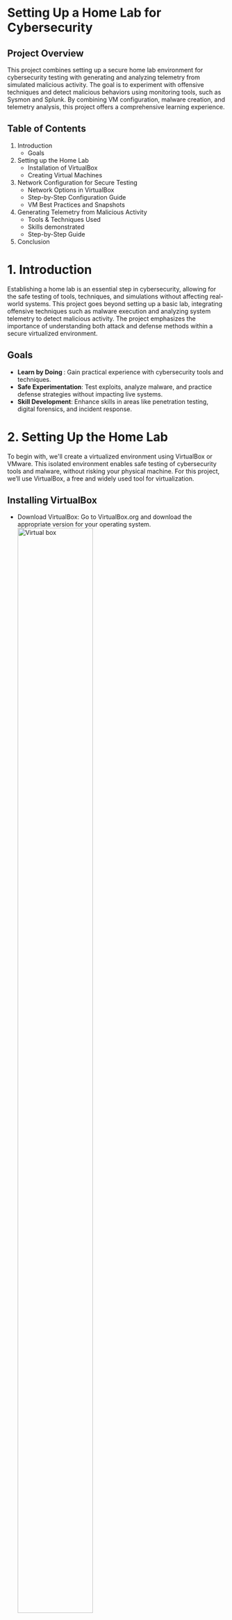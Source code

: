# Setting Up a Home Lab for Cybersecurity
## Project Overview
This project combines setting up a secure home lab environment for cybersecurity testing with generating and analyzing telemetry from simulated malicious activity. 
The goal is to experiment with offensive techniques and detect malicious behaviors using monitoring tools, such as Sysmon and Splunk. By combining VM configuration, malware creation, and telemetry analysis, this project offers a comprehensive learning experience.



## Table of Contents
1. Introduction
    - Goals
2. Setting up the Home Lab
    - Installation of VirtualBox
    - Creating Virtual Machines
3.  Network Configuration for Secure Testing
    - Network Options in VirtualBox
    - Step-by-Step Configuration Guide
    - VM Best Practices and Snapshots
4.  Generating Telemetry from Malicious Activity
    - Tools & Techniques Used
    - Skills demonstrated
    - Step-by-Step Guide
5. Conclusion


# 1. Introduction 
Establishing a home lab is an essential step in cybersecurity, allowing for the safe testing of tools, techniques, and simulations without affecting real-world systems. This project goes beyond setting up a basic lab, integrating offensive techniques such as malware execution and analyzing system telemetry to detect malicious activity. The project emphasizes the importance of understanding both attack and defense methods within a secure virtualized environment.

##  Goals
- <b>Learn by Doing </b>: Gain practical experience with cybersecurity tools and techniques.
- <b>Safe Experimentation</b>: Test exploits, analyze malware, and practice defense strategies without impacting live systems.
- <b>Skill Development</b>: Enhance skills in areas like penetration testing, digital forensics, and incident response.


# 2. Setting Up the Home Lab
To begin with, we'll create a virtualized environment using VirtualBox or VMware. This isolated environment enables safe testing of cybersecurity tools and malware, without risking your physical machine. For this project, we’ll use VirtualBox, a free and widely used tool for virtualization.

 ## Installing VirtualBox
- Download VirtualBox: Go to VirtualBox.org and download the appropriate version for your operating system.
  <img src="https://i.imgur.com/iQyWFYh.png" height="80%" width="60%" alt="Virtual box"/>
- Verify the SHA-256 Hash: Ensure the downloaded file is legitimate by checking its hash against the official value.
  <img src="https://i.imgur.com/M6S1OTF.png" height="90%" width="90%" alt="Virtual box"/>
  <img src="https://i.imgur.com/VtwhJnV.png" height="80%" width="60%" alt="Virtual box"/>
  <img src="https://i.imgur.com/ptaOtad.png" height="60%" width="60%" alt="Virtual box"/>
- Complete the Installation: Follow the installation prompts and customize any settings as needed.
  

## Creating Virtual Machines (VMs)
- Windows 10 VM:
  - Use the Media Creation Tool to create a Windows 10 ISO and set up a VM with at least 4GB RAM and 2 CPUs.
- Kali Linux VM:
  - Download a pre-built Kali Linux ISO from Kali.org and set up a VM for penetration testing tools.

  <img src="https://i.imgur.com/6Z6G2ZD.png" height="50%" width="50%" alt="Virtual box"/>
  <img src="https://i.imgur.com/7ZtdJ6T.png" height="50%" width="50%" alt="Virtual box"/>
  <img src="https://i.imgur.com/2i8emPg.png" height="50%" width="50%" alt="Virtual box"/>
  <img src="https://i.imgur.com/l5mrdwK.png" height="50%" width="50%" alt="Virtual box"/>

# Network Configuration for Secure Testing
VirtualBox offers several network modes to control how your VMs communicate with each other and the host system. The correct configuration is essential for securing your testing environment, especially when working with potentially malicious software.

## Network Options in VirtualBox
- <b>NAT</b>: Default setting, gives the VM access to the internet but isolates it from the host network. Ideal for tool testing.
- <b>NAT Network</b>: Allows multiple VMs to share the same network while maintaining internet access.
- <b>Bridged</b>: The VM acts like a physical device on your local network. Not recommended for malware analysis as it increases the risk of compromising the host.
- <b>Host-Only</b>: Only allows communication between the host and VMs. No internet access.
- <b>Internal Network</b>: Isolates the VM network from the host and the internet. Best for malware analysis as VMs can communicate only with each other.
- <b>Not Attached</b>: No network connection. Ideal for maximum isolation.

## Step-by-Step Configuration Guide for setting up your VMs and configuring network settings:
Create a new VM for Windows 10 or Kali Linux.
Assign sufficient resources (RAM, CPU, storage) based on your system’s capabilities.
Choose Network Settings:
For testing tools, select NAT.
For malware analysis, select Internal Network or Not Attached.
    <img src="https://i.imgur.com/AZKFdhW.png" height="50%" width="50%" alt="Network Options"/>

Configure static IP addresses for VM communication (e.g., use ipconfig in Windows and ifconfig in Kali).

<img src="https://i.imgur.com/dXsZWx6.png" height="30%" width="50%" alt="Network Options"/>
<img src="https://i.imgur.com/FZK1m6J.png" height="30%" width="50%" alt="Network Options"/>
<img src="https://i.imgur.com/WrLXr7L.png" height="30%" width="50%" alt="Network Options"/>
<img src="https://i.imgur.com/FuDMxl1.png" height="30%" width="50%" alt="Network Options"/>
<img src="https://i.imgur.com/imJrxVK.png" height="30%" width="50%" alt="Network Options"/>
<img src="https://i.imgur.com/PFIagfz.png" height="30%" width="50%" alt="Network Options"/>
<img src="https://i.imgur.com/cCZYSln.png" height="30%" width="50%" alt="Network Options"/>
<img src="https://i.imgur.com/se9KAnT.png" height="30%" width="50%" alt="Network Options"/>
<img src="https://i.imgur.com/WVD6RlY.png" height="30%" width="50%" alt="Network Options"/>

Take a snapshot after configuring the VM to preserve the setup.
   

## VM Best Practices and Snapshots
To protect your home lab and ensure the stability of your VMs, follow these best practices:

- VM Configuration
  - Resource Allocation: Do not over-provision resources (e.g., CPU, RAM, storage) as it can slow down both the host and VMs.
  - Isolation: Always isolate malware testing VMs from the host using Internal Network or Not Attached options.
- Take Snapshots
  - Before you start testing any tools or malware, always take a snapshot of your VM.
  - Snapshots allow you to restore the machine to a previous, clean state if something goes wrong.

- How to Take Snapshots in VirtualBox:
  - In the VM’s settings, go to Snapshots, and click Take Snapshot. Label it appropriately for easy identification.
  <img src="https://i.imgur.com/nK9AacH.png" height="50%" width="50%" alt="Network Options"/>


# Generating Telemetry from Malicious Activity
Once the lab environment is set up, we can simulate an attack scenario to generate telemetry data for analysis. This project highlights offensive security techniques, including using Nmap for port reconnaissance, creating custom malware, and analyzing telemetry generated after executing the malware with Windows Defender disabled. While antivirus evasion is not a focus, the project emphasizes telemetry generation and analysis, enabling a deeper understanding of offensive and defensive cybersecurity techniques.

# Tools & Techniques:
- Nmap: For port scanning and service identification on the target machine.
- MsfVenom: To create a reverse shell malware payload.
- Metasploit Framework: To manage and monitor reverse shell connections.
- Sysmon: For detailed system activity logging.
- Splunk: To ingest and analyze telemetry logs from Sysmon.

# Skills Demonstrated:
- Port scanning and reconnaissance using Nmap.
- Malware creation and execution with offensive security tools.
- Configuring and managing Sysmon for telemetry generation.
- Using Splunk for log ingestion, analysis, and creating actionable insights.
- Understanding the relationship between offensive actions and defensive monitoring techniques.

# Step-by-Step Process
## Using Nmap for reconnaissance 
- I focus on using Nmap to scan a Windows machine effectively, employing options like '-a' for comprehensive scans and '-Pn' to bypass pings, ultimately identifying open ports such as RDP on port 3389.
-  Using Nmap to scan the target Windows machine for open ports, specifically looking for services such as RDP on port 3389.
  - This emphasizes the importance of generating whether the ports are open and annotating any findingss.

    <img src="https://i.imgur.com/StwSUwf.png" height="50%" width="50%" alt="Network Options"/>
    <img src="https://i.imgur.com/AZKFdhW.png" height="50%" width="50%" alt="Network Options"/>

## Creating and Executing Malware
- msfvenom is provided to generate basic malware ( though this clarifies that it won't cover methods to evade antivirus detection extensively. Instead, the primary goal is to showcase telemetry generation on the Windows machine.) 

- Simulate malicious activity by crafting and executing basic malware by using MsfVenom to create a reverse shell payload configured with custom LHOST and LPORT settings.
IMAGE
- Set up a Metasploit handler from Metasploit Framwork to capture connections from the executed malware.
  <img src="https://i.imgur.com/AZKFdhW.png" height="50%" width="50%" alt="Network Options"/>
  <img src="https://i.imgur.com/FnfEeGS.png" height="50%" width="50%" alt="Network Options"/>
  <img src="https://i.imgur.com/4YMA3HU.png" height="50%" width="50%" alt="Network Options"/>
  <img src="https://i.imgur.com/HjmO6Z0.png" height="50%" width="50%" alt="Network Options"/>
  <img src="https://i.imgur.com/sNj8wiN.png" height="50%" width="50%" alt="Network Options"/>
  <img src="https://i.imgur.com/5C07RN3.png" height="50%" width="50%" alt="Network Options"/>
  <img src="https://i.imgur.com/LXtxNvK.png" height="50%" width="50%" alt="Network Options"/>
  <img src="https://i.imgur.com/DXhFL5p.png" height="50%" width="50%" alt="Network Options"/>


## Downloading and Running the Malware
- Disable Windows Defender on the target machine to allow malware execution.
  - Open Windows Security > Virus & Threat Protection > Manage Settings > Turn Off Real-Time Protection.
- Host the malware on an HTTP server for download.
  - Host the malware for download (e.g., using a simple HTTP server with Python)
      <img src="https://i.imgur.com/uhI3KD6.png" height="50%" width="50%" alt="Network Options"/>

- Download and execute the malware on the target machine, confirming the reverse shell connection using netstat and to task manager.
  <img src="https://i.imgur.com/mfZMHNQ.png" height="50%" width="50%" alt="Network Options"/>
  <img src="https://i.imgur.com/AtMzF2c.png" height="50%" width="50%" alt="Network Options"/>
  <img src="https://i.imgur.com/i0ofA3o.png" height="50%" width="50%" alt="Network Options"/>
  <img src="https://i.imgur.com/rUNPhRz.png" height="50%" width="50%" alt="Network Options"/>
  <img src="https://i.imgur.com/yG6MQl1.png" height="50%" width="50%" alt="Network Options"/>
  <img src="https://i.imgur.com/ISyKHeg.png" height="50%" width="50%" alt="Network Options"/>
  <img src="https://i.imgur.com/PyQh0LP.png" height="50%" width="50%" alt="Network Options"/>


## Monitoring Telemetry with Splunk
- Install and configure Sysmon on the Windows machine to capture detailed logs of system activities.
- Use Splunk to ingest Sysmon logs and create an index for endpoint telemetry.
- Analyze logs to detect malicious activity and visualize key IoCs with Splunk dashboards.
IMAGE

## Conclusion

- This project demonstrates the combination of setting up a secure home lab with simulating malicious activity to generate and analyze telemetry. It helps develop skills in offensive security, malware analysis, and defensive monitoring techniques. By using tools like Nmap, Metasploit, Sysmon, and Splunk, you’ll gain a deeper understanding of how malicious activity can be detected and how telemetry data can be used to enhance cybersecurity defense strategies.

